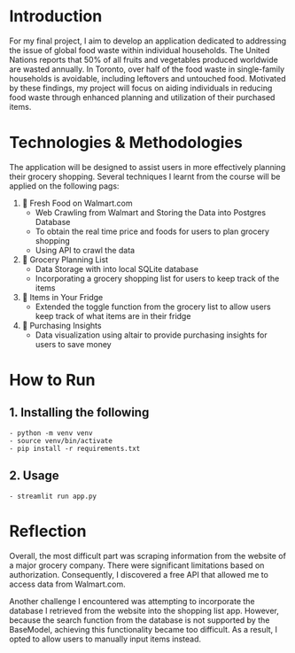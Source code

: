 # Introduction
For my final project, I aim to develop an application dedicated to addressing
the issue of global food waste within individual households. The United Nations
reports that 50% of all fruits and vegetables produced worldwide are wasted
annually. In Toronto, over half of the food waste in single-family households is
avoidable, including leftovers and untouched food. Motivated by these findings,
my project will focus on aiding individuals in reducing food waste through
enhanced planning and utilization of their purchased items.

# Technologies & Methodologies
The application will be designed to assist users in more effectively planning
their grocery shopping. Several techniques I learnt from the course will be applied on the following pags:
1. 🛒 Fresh Food on Walmart.com
    - Web Crawling from Walmart and Storing the Data into Postgres Database
    - To obtain the real time price and foods for users to plan grocery shopping
    - Using API to crawl the data
2. 📝 Grocery Planning List
    - Data Storage with into local SQLite database
    - Incorporating a grocery shopping list for users to keep track of the items
3. 🍎 Items in Your Fridge
    - Extended the toggle function from the grocery list to allow users keep track of what items are in their fridge
4. 🏦 Purchasing Insights
    - Data visualization using altair to provide purchasing insights for users to save money

# How to Run
## 1. Installing the following
    - python -m venv venv
    - source venv/bin/activate
    - pip install -r requirements.txt
## 2. Usage
    - streamlit run app.py

# Reflection
Overall, the most difficult part was scraping information from the website of a major grocery company. There were significant limitations based on authorization. Consequently, I discovered a free API that allowed me to access data from Walmart.com.

Another challenge I encountered was attempting to incorporate the database I retrieved from the website into the shopping list app. However, because the search function from the database is not supported by the BaseModel, achieving this functionality became too difficult. As a result, I opted to allow users to manually input items instead.